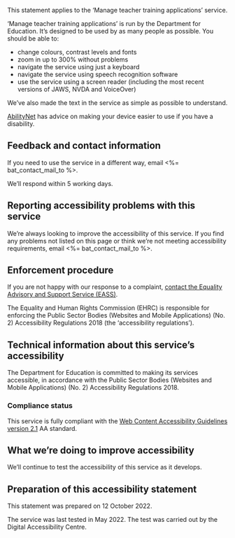 This statement applies to the ‘Manage teacher training applications’ service.

‘Manage teacher training applications’ is run by the Department for Education. It’s designed to be used by as many people as possible. You should be able to:

* change colours, contrast levels and fonts
* zoom in up to 300% without problems
* navigate the service using just a keyboard
* navigate the service using speech recognition software
* use the service using a screen reader (including the most recent versions of JAWS, NVDA and VoiceOver)

We’ve also made the text in the service as simple as possible to understand.

[AbilityNet](<%= t('ability_net.url') %>) has advice on making your device easier to use if you have a disability.

## Feedback and contact information

If you need to use the service in a different way, email <%= bat_contact_mail_to %>.

We’ll respond within 5 working days.

## Reporting accessibility problems with this service

We’re always looking to improve the accessibility of this service. If you find any problems not listed on this page or think we’re not meeting accessibility requirements, email <%= bat_contact_mail_to %>.

## Enforcement procedure

If you are not happy with our response to a complaint, [contact the Equality Advisory and Support Service (EASS)](https://www.equalityadvisoryservice.com/).

The Equality and Human Rights Commission (EHRC) is responsible for enforcing the Public Sector Bodies (Websites and Mobile Applications) (No. 2) Accessibility Regulations 2018 (the ‘accessibility regulations’).

## Technical information about this service’s accessibility

The Department for Education is committed to making its services accessible, in accordance with the Public Sector Bodies (Websites and Mobile Applications) (No. 2) Accessibility Regulations 2018.

### Compliance status

This service is fully compliant with the [Web Content Accessibility Guidelines version 2.1](https://www.w3.org/TR/WCAG21) AA standard.

## What we’re doing to improve accessibility

We’ll continue to test the accessibility of this service as it develops.

## Preparation of this accessibility statement

This statement was prepared on 12 October 2022.

The service was last tested in May 2022. The test was carried out by the Digital Accessibility Centre.
